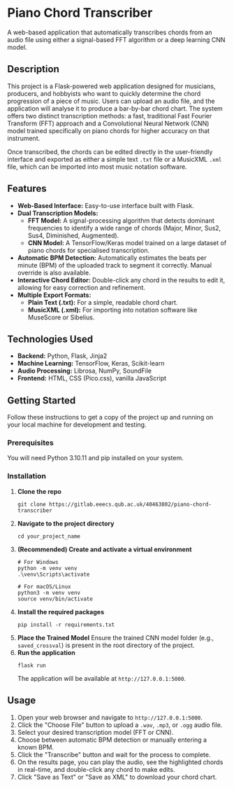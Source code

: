 # Piano Chord Transcriber

A web-based application that automatically transcribes chords from an audio file using either a signal-based FFT algorithm or a deep learning CNN model.

## Description

This project is a Flask-powered web application designed for musicians, producers, and hobbyists who want to quickly determine the chord progression of a piece of music. Users can upload an audio file, and the application will analyse it to produce a bar-by-bar chord chart. The system offers two distinct transcription methods: a fast, traditional Fast Fourier Transform (FFT) approach and a Convolutional Neural Network (CNN) model trained specifically on piano chords for higher accuracy on that instrument.

Once transcribed, the chords can be edited directly in the user-friendly interface and exported as either a simple text `.txt` file or a MusicXML `.xml` file, which can be imported into most music notation software.

## Features

* **Web-Based Interface:** Easy-to-use interface built with Flask.
* **Dual Transcription Models:**
    * **FFT Model:** A signal-processing algorithm that detects dominant frequencies to identify a wide range of chords (Major, Minor, Sus2, Sus4, Diminished, Augmented).
    * **CNN Model:** A TensorFlow/Keras model trained on a large dataset of piano chords for specialised transcription.
* **Automatic BPM Detection:** Automatically estimates the beats per minute (BPM) of the uploaded track to segment it correctly. Manual override is also available.
* **Interactive Chord Editor:** Double-click any chord in the results to edit it, allowing for easy correction and refinement.
* **Multiple Export Formats:**
    * **Plain Text (.txt):** For a simple, readable chord chart.
    * **MusicXML (.xml):** For importing into notation software like MuseScore or Sibelius.

## Technologies Used

* **Backend:** Python, Flask, Jinja2
* **Machine Learning:** TensorFlow, Keras, Scikit-learn
* **Audio Processing:** Librosa, NumPy, SoundFile
* **Frontend:** HTML, CSS (Pico.css), vanilla JavaScript

## Getting Started

Follow these instructions to get a copy of the project up and running on your local machine for development and testing.

### Prerequisites

You will need Python 3.10.11 and pip installed on your system.

### Installation

1.  **Clone the repo**
    ```
    git clone https://gitlab.eeecs.qub.ac.uk/40463802/piano-chord-transcriber
    ```
2.  **Navigate to the project directory**
    ```
    cd your_project_name
    ```
3.  **(Recommended) Create and activate a virtual environment**
    ```
    # For Windows
    python -m venv venv
    .\venv\Scripts\activate

    # For macOS/Linux
    python3 -m venv venv
    source venv/bin/activate
    ```
4.  **Install the required packages**
    ```
    pip install -r requirements.txt
    ```
5.  **Place the Trained Model**
    Ensure the trained CNN model folder (e.g., `saved_crossval`) is present in the root directory of the project.
6.  **Run the application**
    ```
    flask run
    ```
    The application will be available at `http://127.0.0.1:5000`.

## Usage

1.  Open your web browser and navigate to `http://127.0.0.1:5000`.
2.  Click the "Choose File" button to upload a `.wav`, `.mp3`, or `.ogg` audio file.
3.  Select your desired transcription model (FFT or CNN).
4.  Choose between automatic BPM detection or manually entering a known BPM.
5.  Click the "Transcribe" button and wait for the process to complete.
6.  On the results page, you can play the audio, see the highlighted chords in real-time, and double-click any chord to make edits.
7.  Click "Save as Text" or "Save as XML" to download your chord chart.